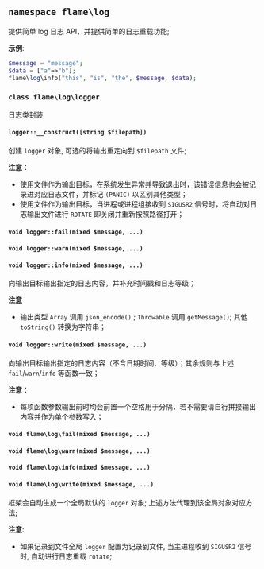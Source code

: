 
## `namespace flame\log`

提供简单 log 日志 API，并提供简单的日志重载功能;

**示例**:
``` PHP
$message = "message";
$data = ["a"=>"b"];
flame\log\info("this", "is", "the", $message, $data);
```

### `class flame\log\logger`
日志类封装



#### `logger::__construct([string $filepath])`
创建 `logger` 对象, 可选的将输出重定向到 `$filepath` 文件;

**注意**：
* 使用文件作为输出目标，在系统发生异常并导致退出时，该错误信息也会被记录进对应日志文件，并标记 `(PANIC)` 以区别其他类型；
* 使用文件作为输出目标，当进程或进程组接收到 `SIGUSR2` 信号时，将自动对日志输出文件进行 `ROTATE` 即关闭并重新按照路径打开；

#### `void logger::fail(mixed $message, ...)`
#### `void logger::warn(mixed $message, ...)`
#### `void logger::info(mixed $message, ...)`
向输出目标输出指定的日志内容，并补充时间戳和日志等级；

**注意**
* 输出类型 `Array` 调用 `json_encode()` ; `Throwable` 调用 `getMessage()`; 其他 `toString()` 转换为字符串；

#### `void logger::write(mixed $message, ...)`
向输出目标输出指定的日志内容（不含日期时间、等级）；其余规则与上述 `fail`/`warn`/`info` 等函数一致；

**注意**：
* 每项函数参数输出前时均会前置一个空格用于分隔，若不需要请自行拼接输出内容并作为单个参数写入；

#### `void flame\log\fail(mixed $message, ...)`
#### `void flame\log\warn(mixed $message, ...)`
#### `void flame\log\info(mixed $message, ...)`
#### `void flame\log\write(mixed $message, ...)`
框架会自动生成一个全局默认的 `logger` 对象; 上述方法代理到该全局对象对应方法;

**注意**:
* 如果记录到文件全局 `logger` 配置为记录到文件, 当主进程收到 `SIGUSR2` 信号时, 自动进行日志重载 `rotate`;
